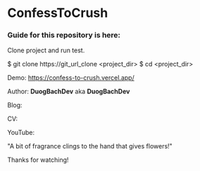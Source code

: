 ﻿# ConfessToCrush
 
### Guide for this repository is here:

Clone project and run test.

$ git clone https://git_url_clone <project_dir>
$ cd <project_dir> 

Demo: https://confess-to-crush.vercel.app/

Author: **DuogBachDev** aka **DuogBachDev**

Blog: 

CV: 

YouTube: 

"A bit of fragrance clings to the hand that gives flowers!"

Thanks for watching!
